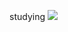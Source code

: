 studying <img src="https://img.shields.io/badge/java-007396?style=for-the-badge&logo=java&logoColor=white">
